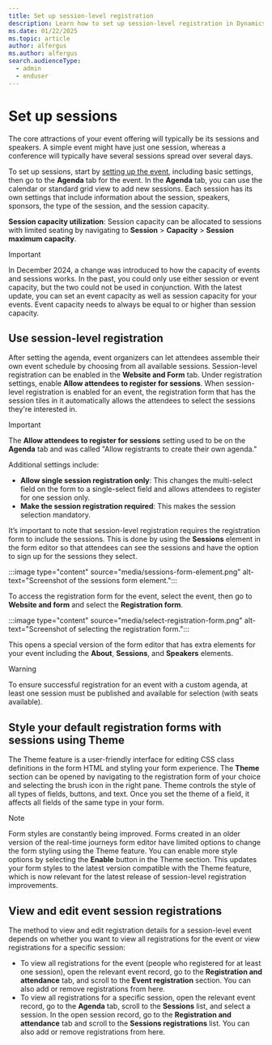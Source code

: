 ```yaml
---
title: Set up session-level registration
description: Learn how to set up session-level registration in Dynamics 365 Customer Insights - Journeys.
ms.date: 01/22/2025
ms.topic: article
author: alfergus
ms.author: alfergus
search.audienceType: 
  - admin
  - enduser
---
```


# Set up sessions

The core attractions of your event offering will typically be its sessions and speakers. A simple event might have just one session, whereas a conference will typically have several sessions spread over several days.

To set up sessions, start by [setting up the event](set-up-event.md), including basic settings, then go to the **Agenda** tab for the event. In the **Agenda** tab, you can use the calendar or standard grid view to add new sessions. Each session has its own settings that include information about the session, speakers, sponsors, the type of the session, and the session capacity.

**Session capacity utilization**: Session capacity can be allocated to sessions with limited seating by navigating to **Session** > **Capacity** > **Session maximum capacity**.

> [!Important]
> In December 2024, a change was introduced to how the capacity of events and sessions works. In the past, you could only use either session or event capacity, but the two could not be used in conjunction. With the latest update, you can set an event capacity as well as session capacity for your events. Event capacity needs to always be equal to or higher than session capacity.

## Use session-level registration

After setting the agenda, event organizers can let attendees assemble their own event schedule by choosing from all available sessions. Session-level registration can be enabled in the **Website and Form** tab. Under registration settings, enable **Allow attendees to register for sessions**. When session-level registration is enabled for an event, the registration form that has the session tiles in it automatically allows the attendees to select the sessions they're interested in.

> [!Important]
> The **Allow attendees to register for sessions** setting used to be on the **Agenda** tab and was called "Allow registrants to create their own agenda."

Additional settings include: 
- **Allow single session registration only**: This changes the multi-select field on the form to a single-select field and allows attendees to register for one session only.
- **Make the session registration required**: This makes the session selection mandatory.

It’s important to note that session-level registration requires the registration form to include the sessions. This is done by using the **Sessions** element in the form editor so that attendees can see the sessions and have the option to sign up for the sessions they select.

:::image type="content" source="media/sessions-form-element.png" alt-text="Screenshot of the sessions form element.":::

To access the registration form for the event, select the event, then go to **Website and form** and select the **Registration form**.

:::image type="content" source="media/select-registration-form.png" alt-text="Screenshot of selecting the registration form.":::

This opens a special version of the form editor that has extra elements for your event including the **About**, **Sessions**, and **Speakers** elements.

> [!WARNING]
> To ensure successful registration for an event with a custom agenda, at least one session must be published and available for selection (with seats available).

## Style your default registration forms with sessions using Theme

The Theme feature is a user-friendly interface for editing CSS class definitions in the form HTML and styling your form experience. The **Theme** section can be opened by navigating to the registration form of your choice and selecting the brush icon in the right pane. Theme controls the style of all types of fields, buttons, and text. Once you set the theme of a field, it affects all fields of the same type in your form.

> [!NOTE]
> Form styles are constantly being improved. Forms created in an older version of the real-time journeys form editor have limited options to change the form styling using the Theme feature. You can enable more style options by selecting the **Enable** button in the Theme section. This updates your form styles to the latest version compatible with the Theme feature, which is now relevant for the latest release of session-level registration improvements.

## View and edit event session registrations

The method to view and edit registration details for a session-level event depends on whether you want to view all registrations for the event or view registrations for a specific session:

- To view all registrations for the event (people who registered for at least one session), open the relevant event record, go to the **Registration and attendance** tab, and scroll to the **Event registration** section. You can also add or remove registrations from here.
- To view all registrations for a specific session, open the relevant event record, go to the **Agenda** tab, scroll to the **Sessions** list, and select a session. In the open session record, go to the **Registration and attendance** tab and scroll to the **Sessions registrations** list. You can also add or remove registrations from here.
